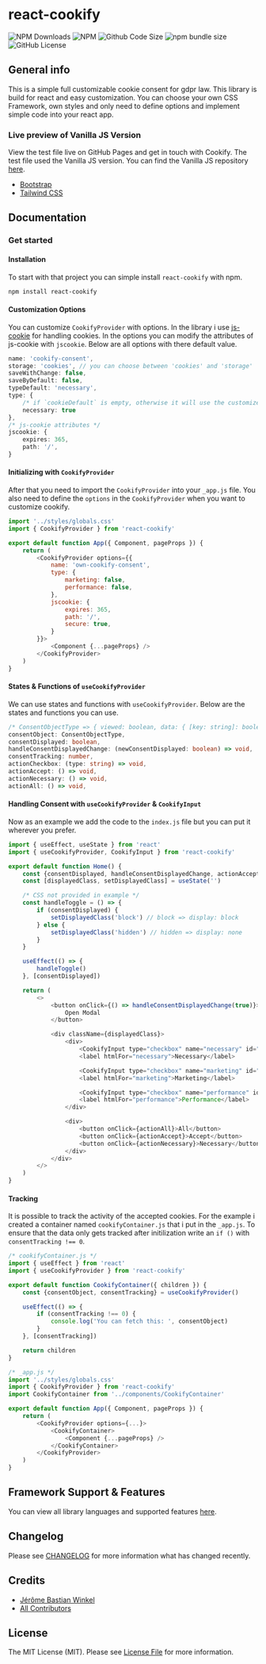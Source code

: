 # react-cookify

![NPM Downloads](https://img.shields.io/npm/dt/react-cookify)
![NPM](https://img.shields.io/npm/v/react-cookify)
![Github Code Size](https://img.shields.io/github/languages/code-size/jersyfi/react-cookify)
![npm bundle size](https://img.shields.io/bundlephobia/min/react-cookify)
![GitHub License](https://img.shields.io/github/license/jersyfi/react-cookify)

## General info
This is a simple full customizable cookie consent for gdpr law. This library is build for react and easy customization. You can choose your own CSS Framework, own styles and only need to define options and implement simple code into your react app.

### Live preview of Vanilla JS Version
View the test file live on GitHub Pages and get in touch with Cookify. The test file used the Vanilla JS version. You can find the Vanilla JS repository [here](https://github.com/jersyfi/cookify).
- [Bootstrap](https://jersyfi.github.io/cookify/test/preview/bootstrap.html)
- [Tailwind CSS](https://jersyfi.github.io/cookify/test/preview/tailwindcss.html)

## Documentation
### Get started
#### Installation
To start with that project you can simple install `react-cookify` with npm.

```bash
npm install react-cookify
```

#### Customization Options
You can customize `CookifyProvider` with options. In the library i use [js-cookie](https://github.com/js-cookie/js-cookie) for handling cookies. In the options you can modify the attributes of js-cookie with `jscookie`. Below are all options with there default value.

```typescript
name: 'cookify-consent',
storage: 'cookies', // you can choose between 'cookies' and 'storage'
saveWithChange: false,
saveByDefault: false,
typeDefault: 'necessary',
type: {
    /* if `cookieDefault` is empty, otherwise it will use the customized `typeDefault` */
    necessary: true
},
/* js-cookie attributes */
jscookie: {
    expires: 365,
    path: '/',
}
```

#### Initializing with `CookifyProvider`
After that you need to import the `CookifyProvider` into your `_app.js` file. You also need to define the `options` in the `CookifyProvider` when you want to customize cookify.

```javascript
import '../styles/globals.css'
import { CookifyProvider } from 'react-cookify'

export default function App({ Component, pageProps }) {
    return (
        <CookifyProvider options={{
            name: 'own-cookify-consent',
            type: {
                marketing: false,
                performance: false,
            },
            jscookie: {
                expires: 365,
                path: '/',
                secure: true,
            }
        }}>
            <Component {...pageProps} />
        </CookifyProvider>
    )
}
```

#### States & Functions of `useCookifyProvider`
We can use states and functions with `useCookifyProvider`. Below are the states and functions you can use.

```typescript
/* ConsentObjectType => { viewed: boolean, data: { [key: string]: boolean } } */
consentObject: ConsentObjectType,
consentDisplayed: boolean,
handleConsentDisplayedChange: (newConsentDisplayed: boolean) => void,
consentTracking: number,
actionCheckbox: (type: string) => void,
actionAccept: () => void,
actionNecessary: () => void,
actionAll: () => void,
```

#### Handling Consent with `useCookifyProvider` & `CookifyInput`
Now as an example we add the code to the `index.js` file but you can put it wherever you prefer.

```javascript
import { useEffect, useState } from 'react'
import { useCookifyProvider, CookifyInput } from 'react-cookify'

export default function Home() {
    const {consentDisplayed, handleConsentDisplayedChange, actionAccept, actionNecessary, actionAll} = useCookifyProvider()
    const [displayedClass, setDisplayedClass] = useState('')

    /* CSS not provided in example */
    const handleToggle = () => {
        if (consentDisplayed) {
            setDisplayedClass('block') // block => display: block
        } else {
            setDisplayedClass('hidden') // hidden => display: none
        }
    }

    useEffect(() => {
        handleToggle()
    }, [consentDisplayed])

    return (
        <>
            <button onClick={() => handleConsentDisplayedChange(true)}>
                Open Modal
            </button>

            <div className={displayedClass}>
                <div>
                    <CookifyInput type="checkbox" name="necessary" id="necessary" disabled />
                    <label htmlFor="necessary">Necessary</label>

                    <CookifyInput type="checkbox" name="marketing" id="marketing" />
                    <label htmlFor="marketing">Marketing</label>

                    <CookifyInput type="checkbox" name="performance" id="performance" />
                    <label htmlFor="performance">Performance</label>
                </div>

                <div>
                    <button onClick={actionAll}>All</button>
                    <button onClick={actionAccept}>Accept</button>
                    <button onClick={actionNecessary}>Necessary</button>
                </div>
            </div>
        </>
    )
}
```

#### Tracking
It is possible to track the activity of the accepted cookies. For the example i created a container named `cookifyContainer.js` that i put in the `_app.js`. To ensure that the data only gets tracked after initilization write an `if ()` with `consentTracking !== 0`.

```javascript
/* cookifyContainer.js */
import { useEffect } from 'react'
import { useCookifyProvider } from 'react-cookify'

export default function CookifyContainer({ children }) {
    const {consentObject, consentTracking} = useCookifyProvider()

    useEffect(() => {
        if (consentTracking !== 0) {
            console.log('You can fetch this: ', consentObject)
        }
    }, [consentTracking])

    return children
}

/* _app.js */
import '../styles/globals.css'
import { CookifyProvider } from 'react-cookify'
import CookifyContainer from '../components/CookifyContainer'

export default function App({ Component, pageProps }) {
    return (
        <CookifyProvider options={...}>
            <CookifyContainer>
                <Component {...pageProps} />
            </CookifyContainer>
        </CookifyProvider>
    )
}
```

## Framework Support & Features
You can view all library languages and supported features [here](https://github.com/Jersyfi/cookify#framework-support--features).

## Changelog
Please see [CHANGELOG](CHANGELOG.md) for more information what has changed recently.

## Credits
- [Jérôme Bastian Winkel](https://github.com/jersyfi)
- [All Contributors](../../contributors)

## License
The MIT License (MIT). Please see [License File](LICENSE) for more information.
